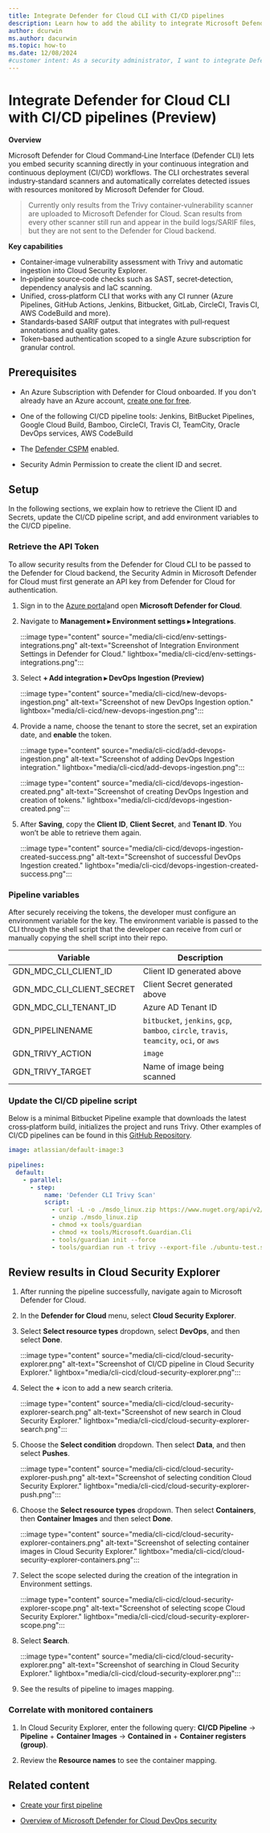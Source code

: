 ```yaml
---
title: Integrate Defender for Cloud CLI with CI/CD pipelines
description: Learn how to add the ability to integrate Microsoft Defender for Cloud CLI with popular CI/CD pipeline tools.
author: dcurwin
ms.author: dacurwin
ms.topic: how-to
ms.date: 12/08/2024
#customer intent: As a security administrator, I want to integrate Defender for Cloud CLI with CI/CD pipelines so that I can run static analysis tools and scan images for vulnerabilities.
---
```


# Integrate Defender for Cloud CLI with CI/CD pipelines (Preview)

**Overview**

Microsoft Defender for Cloud Command‑Line Interface (Defender CLI) lets you embed security scanning directly in your continuous integration and continuous deployment (CI/CD) workflows. The CLI orchestrates several industry‑standard scanners and automatically correlates detected issues with resources monitored by Microsoft Defender for Cloud.

> Currently only results from the Trivy container‑vulnerability scanner are uploaded to Microsoft Defender for Cloud. Scan results from every other scanner still run and appear in the build logs/SARIF files, but they are not sent to the Defender for Cloud backend.

**Key capabilities**

- Container‑image vulnerability assessment with Trivy and automatic ingestion into Cloud Security Explorer.
- In‑pipeline source‑code checks such as SAST, secret‑detection, dependency analysis and IaC scanning.
- Unified, cross‑platform CLI that works with any CI runner (Azure Pipelines, GitHub Actions, Jenkins, Bitbucket, GitLab, CircleCI, Travis CI, AWS CodeBuild and more).
- Standards‑based SARIF output that integrates with pull‑request annotations and quality gates.
- Token‑based authentication scoped to a single Azure subscription for granular control.

## Prerequisites

- An Azure Subscription with Defender for Cloud onboarded. If you don't already have an Azure account, [create one for free](https://azure.microsoft.com/free/).

- One of the following CI/CD pipeline tools: Jenkins, BitBucket Pipelines, Google Cloud Build, Bamboo, CircleCI, Travis CI, TeamCity, Oracle DevOps services, AWS CodeBuild

- The [Defender CSPM](tutorial-enable-cspm-plan.md) enabled.

- Security Admin Permission to create the client ID and secret.

## Setup

In the following sections, we explain how to retrieve the Client ID and Secrets, update the CI/CD pipeline script, and add environment variables to the CI/CD pipeline.

### Retrieve the API Token

To allow security results from the Defender for Cloud CLI to be passed to the Defender for Cloud backend, the Security Admin in Microsoft Defender for Cloud must first generate an API key from Defender for Cloud for authentication.

1. Sign in to the [Azure portal](https://portal.azure.com/)and open **Microsoft Defender for Cloud**.

1. Navigate to **Management ▸ Environment settings ▸ Integrations**.

      :::image type="content" source="media/cli-cicd/env-settings-integrations.png" alt-text="Screenshot of Integration Environment Settings in Defender for Cloud." lightbox="media/cli-cicd/env-settings-integrations.png":::

1. Select **+ Add integration ▸ DevOps Ingestion (Preview)**

      :::image type="content" source="media/cli-cicd/new-devops-ingestion.png" alt-text="Screenshot of new DevOps Ingestion option." lightbox="media/cli-cicd/new-devops-ingestion.png":::
   
1. Provide a name, choose the tenant to store the secret, set an expiration date, and **enable** the token.

   :::image type="content" source="media/cli-cicd/add-devops-ingestion.png" alt-text="Screenshot of adding DevOps Ingestion integration." lightbox="media/cli-cicd/add-devops-ingestion.png":::
   
   :::image type="content" source="media/cli-cicd/devops-ingestion-created.png" alt-text="Screenshot of creating DevOps Ingestion and creation of tokens." lightbox="media/cli-cicd/devops-ingestion-created.png":::
   
1. After **Saving**, copy the **Client ID**, **Client Secret**, and **Tenant ID**. You won’t be able to retrieve them again.

   :::image type="content" source="media/cli-cicd/devops-ingestion-created-success.png" alt-text="Screenshot of successful DevOps Ingestion created." lightbox="media/cli-cicd/devops-ingestion-created-success.png":::
   
### Pipeline variables

After securely receiving the tokens, the developer must configure an environment variable for the key. The environment variable is passed to the CLI through the shell script that the developer can receive from curl or manually copying the shell script into their repo.

|Variable|Description|
|----------|----------|
|GDN_MDC_CLI_CLIENT_ID|Client ID generated above|
|GDN_MDC_CLI_CLIENT_SECRET|Client Secret generated above|
|GDN_MDC_CLI_TENANT_ID|Azure AD Tenant ID|
|GDN_PIPELINENAME|`bitbucket`, `jenkins`, `gcp`, `bamboo`, `circle`, `travis`, `teamcity`, `oci`, or `aws`|
|GDN_TRIVY_ACTION|`image`|
|GDN_TRIVY_TARGET| Name of image being scanned|

### Update the CI/CD pipeline script

Below is a minimal Bitbucket Pipeline example that downloads the latest cross‑platform build, initializes the project and runs Trivy. Other examples of CI/CD pipelines can be found in this [GitHub Repository](https://github.com/microsoft/security-devops-samples/tree/main/ci-cd-integrations).

```yaml
image: atlassian/default-image:3
 
pipelines:
  default:
    - parallel:
      - step:
          name: 'Defender CLI Trivy Scan'
          script:
            - curl -L -o ./msdo_linux.zip https://www.nuget.org/api/v2/package/Microsoft.Security.DevOps.Cli.linux-x64/
            - unzip ./msdo_linux.zip
            - chmod +x tools/guardian
            - chmod +x tools/Microsoft.Guardian.Cli
            - tools/guardian init --force
            - tools/guardian run -t trivy --export-file ./ubuntu-test.sarif --publish-file-folder-path ./ubuntu-test.sarif            
```

## Review results in Cloud Security Explorer

1. After running the pipeline successfully, navigate again to Microsoft Defender for Cloud.

1. In the **Defender for Cloud** menu, select **Cloud Security Explorer**.

1. Select **Select resource types** dropdown, select **DevOps**, and then select **Done**.

    :::image type="content" source="media/cli-cicd/cloud-security-explorer.png" alt-text="Screenshot of CI/CD pipeline in Cloud Security Explorer." lightbox="media/cli-cicd/cloud-security-explorer.png":::

1. Select the **+** icon to add a new search criteria.

    :::image type="content" source="media/cli-cicd/cloud-security-explorer-search.png" alt-text="Screenshot of new search in Cloud Security Explorer." lightbox="media/cli-cicd/cloud-security-explorer-search.png":::

1. Choose the **Select condition** dropdown. Then select **Data**, and then select **Pushes**.

    :::image type="content" source="media/cli-cicd/cloud-security-explorer-push.png" alt-text="Screenshot of selecting condition Cloud Security Explorer." lightbox="media/cli-cicd/cloud-security-explorer-push.png":::

1. Choose the **Select resource types** dropdown. Then select **Containers**, then **Container Images** and then select **Done**.

    :::image type="content" source="media/cli-cicd/cloud-security-explorer-containers.png" alt-text="Screenshot of selecting container images in Cloud Security Explorer." lightbox="media/cli-cicd/cloud-security-explorer-containers.png":::

1. Select the scope selected during the creation of the integration in Environment settings.

    :::image type="content" source="media/cli-cicd/cloud-security-explorer-scope.png" alt-text="Screenshot of selecting scope Cloud Security Explorer." lightbox="media/cli-cicd/cloud-security-explorer-scope.png":::

1. Select **Search**.

    :::image type="content" source="media/cli-cicd/cloud-security-explorer.png" alt-text="Screenshot of searching in Cloud Security Explorer." lightbox="media/cli-cicd/cloud-security-explorer.png":::

1. See the results of pipeline to images mapping.

### Correlate with monitored containers

1. In Cloud Security Explorer, enter the following query: **CI/CD Pipeline** -> **Pipeline** + **Container Images** -> **Contained in** + **Container registers (group)**.

1. Review the **Resource names** to see the container mapping.

## Related content

- [Create your first pipeline](/azure/devops/pipelines/create-first-pipeline)

- [Overview of Microsoft Defender for Cloud DevOps security](defender-for-devops-introduction.md)

